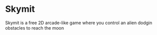 # Skymit
Skymit is a free 2D arcade-like game where you control an alien dodgin obstacles to reach the moon
